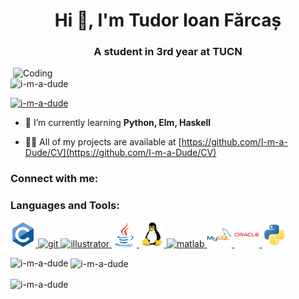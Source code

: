 <h1 align="center">Hi 👋, I'm Tudor Ioan Fărcaș</h1>
<h3 align="center">A student in 3rd year at TUCN</h3>
<img align="right" alt ="Coding" width="500" src="https://dribbble.com/shots/10744223-Lofi-Loop-Animation?utm_source=Clipboard_Shot&utm_campaign=xLinaInverse&utm_content=Lofi%20Loop%20Animation&utm_medium=Social_Share&utm_source=Clipboard_Shot&utm_campaign=xLinaInverse&utm_content=Lofi%20Loop%20Animation&utm_medium=Social_Share">


<p align="left"> <img src="https://komarev.com/ghpvc/?username=i-m-a-dude&label=Profile%20views&color=0e75b6&style=flat" alt="i-m-a-dude" /> </p>

<p align="left"> <a href="https://github.com/ryo-ma/github-profile-trophy"><img src="https://github-profile-trophy.vercel.app/?username=i-m-a-dude" alt="i-m-a-dude" /></a> </p>

- 🌱 I’m currently learning **Python, Elm, Haskell**

- 👨‍💻 All of my projects are available at [https://github.com/I-m-a-Dude/CV](https://github.com/I-m-a-Dude/CV)

<h3 align="left">Connect with me:</h3>
<p align="left">
</p>

<h3 align="left">Languages and Tools:</h3>
<p align="left"> <a href="https://www.cprogramming.com/" target="_blank" rel="noreferrer"> <img src="https://raw.githubusercontent.com/devicons/devicon/master/icons/c/c-original.svg" alt="c" width="40" height="40"/> </a> <a href="https://git-scm.com/" target="_blank" rel="noreferrer"> <img src="https://www.vectorlogo.zone/logos/git-scm/git-scm-icon.svg" alt="git" width="40" height="40"/> </a> <a href="https://www.adobe.com/in/products/illustrator.html" target="_blank" rel="noreferrer"> <img src="https://www.vectorlogo.zone/logos/adobe_illustrator/adobe_illustrator-icon.svg" alt="illustrator" width="40" height="40"/> </a> <a href="https://www.java.com" target="_blank" rel="noreferrer"> <img src="https://raw.githubusercontent.com/devicons/devicon/master/icons/java/java-original.svg" alt="java" width="40" height="40"/> </a> <a href="https://www.linux.org/" target="_blank" rel="noreferrer"> <img src="https://raw.githubusercontent.com/devicons/devicon/master/icons/linux/linux-original.svg" alt="linux" width="40" height="40"/> </a> <a href="https://www.mathworks.com/" target="_blank" rel="noreferrer"> <img src="https://upload.wikimedia.org/wikipedia/commons/2/21/Matlab_Logo.png" alt="matlab" width="40" height="40"/> </a> <a href="https://www.mysql.com/" target="_blank" rel="noreferrer"> <img src="https://raw.githubusercontent.com/devicons/devicon/master/icons/mysql/mysql-original-wordmark.svg" alt="mysql" width="40" height="40"/> </a> <a href="https://www.oracle.com/" target="_blank" rel="noreferrer"> <img src="https://raw.githubusercontent.com/devicons/devicon/master/icons/oracle/oracle-original.svg" alt="oracle" width="40" height="40"/> </a> <a href="https://www.python.org" target="_blank" rel="noreferrer"> <img src="https://raw.githubusercontent.com/devicons/devicon/master/icons/python/python-original.svg" alt="python" width="40" height="40"/> </a> </p>

<p><img align="left" src="https://github-readme-stats.vercel.app/api/top-langs?username=i-m-a-dude&show_icons=true&locale=en&layout=compact" alt="i-m-a-dude" /></p>

<p>&nbsp;<img align="center" src="https://github-readme-stats.vercel.app/api?username=i-m-a-dude&show_icons=true&locale=en" alt="i-m-a-dude" /></p>

<p><img align="center" src="https://github-readme-streak-stats.herokuapp.com/?user=i-m-a-dude&" alt="i-m-a-dude" /></p>
